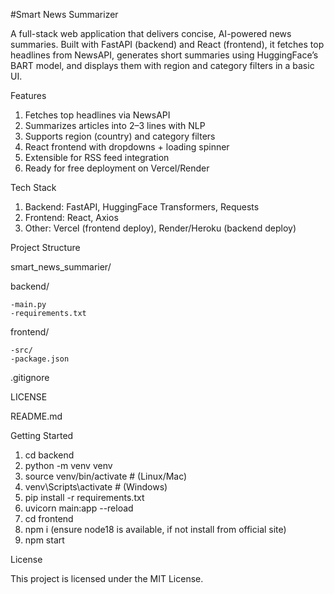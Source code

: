 #Smart News Summarizer

A full-stack web application that delivers concise, AI-powered news summaries.
Built with FastAPI (backend) and React (frontend), it fetches top headlines from NewsAPI, generates short summaries using HuggingFace’s BART model, and displays them with region and category filters in a basic UI.

Features
1. Fetches top headlines via NewsAPI
2. Summarizes articles into 2–3 lines with NLP
3. Supports region (country) and category filters
4. React frontend with dropdowns + loading spinner
5. Extensible for RSS feed integration
6. Ready for free deployment on Vercel/Render

Tech Stack
1. Backend: FastAPI, HuggingFace Transformers, Requests
2. Frontend: React, Axios
3. Other: Vercel (frontend deploy), Render/Heroku (backend deploy)

Project Structure

smart_news_summarier/

  backend/
  
    -main.py
    -requirements.txt
  frontend/
  
    -src/
    -package.json
  
  .gitignore
  
  LICENSE
  
  README.md

Getting Started

1. cd backend
2. python -m venv venv
3. source venv/bin/activate   # (Linux/Mac)
4. venv\Scripts\activate      # (Windows)
5. pip install -r requirements.txt
6. uvicorn main:app --reload
7. cd frontend
8. npm i (ensure node18 is available, if not install from official site)
9. npm start

License

This project is licensed under the MIT License.


  
